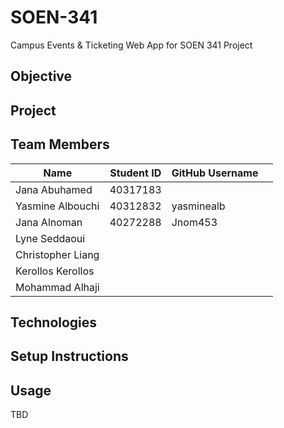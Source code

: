 # SOEN-341
Campus Events &amp; Ticketing Web App for SOEN 341 Project

## Objective

## Project

## Team Members
| Name                  | Student ID | GitHub Username |  |
|-----------------------|------------|----------------|-
| Jana Abuhamed         | 40317183   |                | 
| Yasmine Albouchi      | 40312832   | yasminealb     |    
| Jana Alnoman          | 40272288   |   Jnom453      | 
| Lyne Seddaoui         |            |                |   
| Christopher Liang     |            |                |      
| Kerollos Kerollos     |            |                |      
| Mohammad Alhaji       |            |                |      
  
## Technologies

## Setup Instructions

## Usage
TBD




